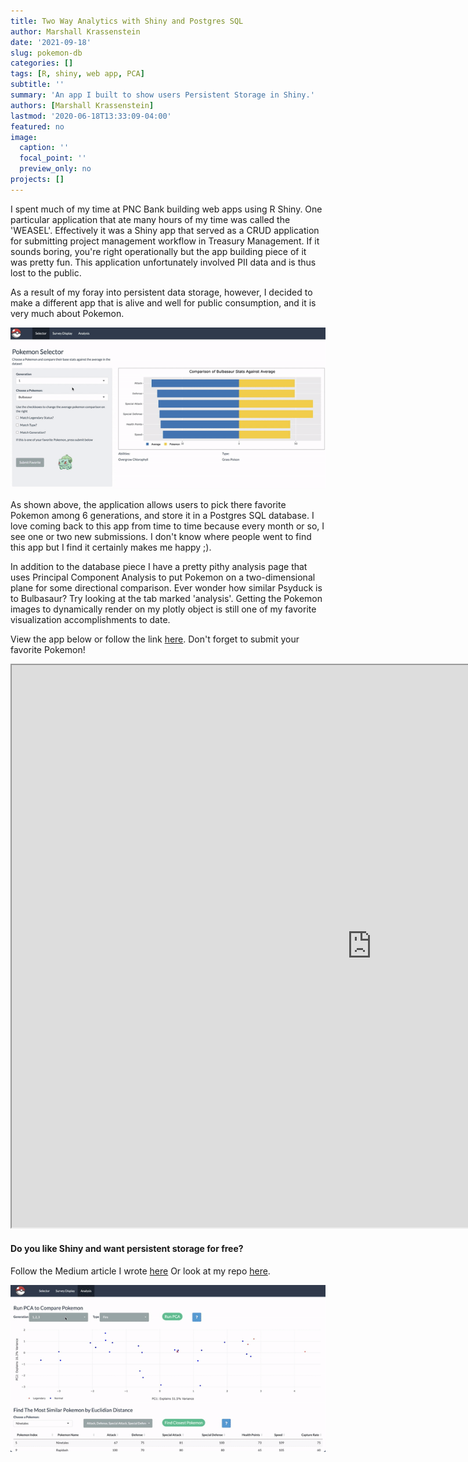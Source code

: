 ```yaml
---
title: Two Way Analytics with Shiny and Postgres SQL
author: Marshall Krassenstein
date: '2021-09-18'
slug: pokemon-db
categories: []
tags: [R, shiny, web app, PCA]
subtitle: ''
summary: 'An app I built to show users Persistent Storage in Shiny.'
authors: [Marshall Krassenstein]
lastmod: '2020-06-18T13:33:09-04:00'
featured: no
image:
  caption: ''
  focal_point: ''
  preview_only: no
projects: []
---
```



I spent much of my time at PNC Bank building web apps using R Shiny. One particular application that ate many hours of my time was called the 'WEASEL'. Effectively it was a Shiny app that served as a CRUD application for submitting project management workflow in Treasury Management. If it sounds boring, you're right operationally but the app building piece of it was pretty fun. This application unfortunately involved PII data and is thus lost to the public.

As a result of my foray into persistent data storage, however, I decided to make a different app that is alive and well for public consumption, and it is very much about Pokemon.

![Persistent Storage](poke_shiny1.gif)

As shown above, the application allows users to pick there favorite Pokemon among 6 generations, and store it in a Postgres SQL database. I love coming back to this app from time to time because every month or so, I see one or two new submissions. I don't know where people went to find this app but I find it certainly makes me happy ;).

In addition to the database piece I have a pretty pithy analysis page that uses Principal Component Analysis to put Pokemon on a two-dimensional plane for some directional comparison. Ever wonder how similar Psyduck is to Bulbasaur? Try looking at the tab marked 'analysis'. Getting the Pokemon images to dynamically render on my plotly object is still one of my favorite visualization accomplishments to date.

View the app below or follow the link [here](https://marshallp.shinyapps.io/2025PokemonAppShiny/). Don't forget to submit your favorite Pokemon!

<iframe src="https://marshallp.shinyapps.io/ShinyPokemonDB/" width="1152" height="900px"></iframe>

#### Do you like Shiny and want persistent storage for free?

Follow the Medium article I wrote [here](https://medium.com/swlh/two-way-analytics-with-r-shiny-and-pokemon-e9eae225fd46)
Or look at my repo [here](https://github.com/mpkrass7/shiny_pokemon).

![PCA](poke_shiny2.gif)
